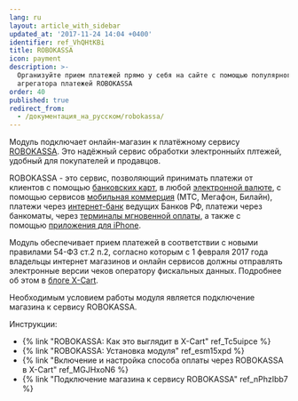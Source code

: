 ```yaml
---
lang: ru
layout: article_with_sidebar
updated_at: '2017-11-24 14:04 +0400'
identifier: ref_VhQHtKBi
title: ROBOKASSA
icon: payment
description: >-
  Организуйте прием платежей прямо у себя на сайте с помощью популярного
  агрегатора платежей ROBOKASSA
order: 40
published: true
redirect_from:
  - /документация_на_русском/robokassa/
---
```



Модуль подключает онлайн-магазин к платёжному сервису [ROBOKASSA](https://www.robokassa.ru/ru/ "ROBOKASSA"). Это надёжный сервис обработки электронныйх плтежей, удобный для покупателей и продавцов.

ROBOKASSA - это сервис, позволяющий принимать платежи от клиентов с помощью [банковских карт](http://robokassa.ru/ru/Creditcards.aspx "http://robokassa.ru/ru/Creditcards.aspx"), в любой [электронной валюте](http://robokassa.ru/ru/Currencies.aspx "http://robokassa.ru/ru/Currencies.aspx"), с помощью сервисов [мобильная коммерция](http://robokassa.ru/ru/Sms.aspx "http://robokassa.ru/ru/Sms.aspx") (МТС, Мегафон, Билайн), платежи через [интернет-банк](http://robokassa.ru/ru/E-invoicing.aspx "http://robokassa.ru/ru/E-invoicing.aspx") ведущих Банков РФ, платежи через банкоматы, через [терминалы мгновенной оплаты](http://robokassa.ru/ru/Terminals.aspx "http://robokassa.ru/ru/Terminals.aspx"), а также с помощью [приложения для iPhone](http://robokassa.ru/ru/iRobokassa.aspx "http://robokassa.ru/ru/iRobokassa.aspx").

Модуль обеспечивает прием платежей в соответствии с новыми правилами 54-ФЗ ст.2 п.2, согласно которым c 1 февраля 2017 года владельцы интернет магазинов и онлайн сервисов должны отправлять электронные версии чеков оператору фискальных данных. Подробнее об этом в [блоге X-Cart](https://www.x-cart.ru/blog/yandex-kassa-robokassa-po-54-fz.html "ROBOKASSA").

Необходимым условием работы модуля является подключение магазина к сервису ROBOKASSA.

Инструкции:
*   {% link "ROBOKASSA: Как это выглядит в X-Cart" ref_Tc5uipce %}
*   {% link "ROBOKASSA: Установка модуля" ref_esm15xpd %}
*   {% link "Включение и настройка способа оплаты через ROBOKASSA в X-Cart" ref_MGJHxoN6 %}
*   {% link "Подключение магазина к сервису ROBOKASSA" ref_nPhzIbb7 %}

